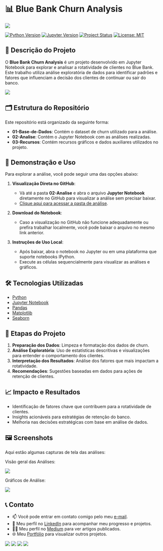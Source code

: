 # 📊 Blue Bank Churn Analysis

<img src="03-Recursos/imagem_capa_repositorio.png">

[![Python Version](https://img.shields.io/badge/Python-3.8-blue?logo=python&logoColor=white)](https://www.python.org/)
[![Jupyter Version](https://img.shields.io/badge/Jupyter-Notebook-orange?logo=jupyter)](https://jupyter.org/)
[![Project Status](https://img.shields.io/badge/Status-In_Progress-yellow)]()
[![License: MIT](https://img.shields.io/badge/License-MIT-yellow.svg)](https://opensource.org/licenses/MIT)

## 📝 Descrição do Projeto
O **Blue Bank Churn Analysis** é um projeto desenvolvido em Jupyter Notebook para explorar e analisar a rotatividade de clientes no Blue Bank. Este trabalho utiliza análise exploratória de dados para identificar padrões e fatores que influenciam a decisão dos clientes de continuar ou sair do banco.

<img src="03_Recursos/gif_analise_churn.gif">

## 🗂️ Estrutura do Repositório
Este repositório está organizado da seguinte forma:
- **01-Base-de-Dados**: Contém o dataset de churn utilizado para a análise.
- **02-Analise**: Contém o Jupyter Notebook com as análises realizadas.
- **03-Recursos**: Contém recursos gráficos e dados auxiliares utilizados no projeto.

## 💾 Demonstração e Uso
Para explorar a análise, você pode seguir uma das opções abaixo:

1. **Visualização Direta no GitHub**:
   - Vá até a pasta **02-Analise** e abra o arquivo **Jupyter Notebook** diretamente no GitHub para visualizar a análise sem precisar baixar.
   - [Clique aqui para acessar a pasta de análise](02-Analise/blue-bank-costumer-churn-eda.ipynb).

2. **Download do Notebook**:
   - Caso a visualização no GitHub não funcione adequadamente ou prefira trabalhar localmente, você pode baixar o arquivo no mesmo link anterior.

3. **Instruções de Uso Local**:
   - Após baixar, abra o notebook no Jupyter ou em uma plataforma que suporte notebooks IPython.
   - Execute as células sequencialmente para visualizar as análises e gráficos.

## 🛠️ Tecnologias Utilizadas
- [Python](https://www.python.org/)
- [Jupyter Notebook](https://jupyter.org/)
- [Pandas](https://pandas.pydata.org/)
- [Matplotlib](https://matplotlib.org/)
- [Seaborn](https://seaborn.pydata.org/)

## 🔄 Etapas do Projeto
1. **Preparação dos Dados**: Limpeza e formatação dos dados de churn.
2. **Análise Exploratória**: Uso de estatísticas descritivas e visualizações para entender o comportamento dos clientes.
3. **Interpretação dos Resultados**: Análise dos fatores que mais impactam a rotatividade.
4. **Recomendações**: Sugestões baseadas em dados para ações de retenção de clientes.

## 📈 Impacto e Resultados
- Identificação de fatores chave que contribuem para a rotatividade de clientes.
- Insights acionáveis para estratégias de retenção do banco.
- Melhoria nas decisões estratégicas com base em análise de dados.

## 🖼️ Screenshots
Aqui estão algumas capturas de tela das análises:

Visão geral das Análises:

<img src="03_Recursos/imagem_analise_geral.png">

Gráficos de Análise:

<img src="03_Recursos/imagem_graficos.png">


## 📞 Contato
- 📫 Você pode entrar em contato comigo pelo meu [e-mail](mailto:thiago.leit@hotmail.com).
- 💼 Meu perfil no [LinkedIn](https://www.linkedin.com/in/tnleite/) para acompanhar meu progresso e projetos.
- ✍🏻 Meu perfil no [Medium](https://medium.com/@thiago.leit) para ver artigos publicados.
- 🌐 Meu [Portfólio](https://thiagoleite.my.canva.site/) para visualizar outros projetos.

<p align="left">
<a href = "mailto:thiago.leit@hotmail.com"><img src="https://img.shields.io/badge/Email-DF0000?style=for-the-badge&amp;labelColor=212121&amp;logo=maildotru&logoColor=DF0000" target="_blank"></a>
<a href = "https://www.linkedin.com/in/tnleite/"><img src="https://img.shields.io/badge/LINKEDIN-0A66C2?style=for-the-badge&amp;labelColor=212121&amp;logo=linkedin&logoColor=0A66C2" target="_blank"></a>
<a href = "https://wa.me/+5521964105121"><img src="https://img.shields.io/badge/WHATSAPP-25D366?style=for-the-badge&amp;labelColor=212121&amp;logo=whatsapp&logoColor=25D366" target="_blank"></a>
<a href = "https://medium.com/@thiago.leit"><img src="https://img.shields.io/badge/MEDIUM-000000?style=for-the-badge&amp;labelColor=FFFFFF&amp;logo=medium&logoColor=000000" target="_blank"></a>
</p>
